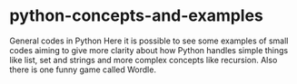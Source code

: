 # python-concepts-and-examples
General codes in Python
Here it is possible to see some examples of small codes aiming to give more clarity about how Python handles simple things like list, set and strings and more complex concepts like recursion. Also there is one funny game called Wordle. 

